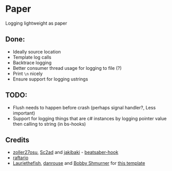 # Paper

Logging lightweight as paper

## Done:
- Ideally source location
- Template log calls
- Backtrace logging
- Better consumer thread usage for logging to file (?)
- Print `\n` nicely
- Ensure support for logging ustrings

## TODO:
- Flush needs to happen before crash (perhaps signal handler?, Less important)
- Support for logging things that are c# instances by logging pointer value then calling to string (in bs-hooks)


## Credits

* [zoller27osu](https://github.com/zoller27osu), [Sc2ad](https://github.com/Sc2ad) and [jakibaki](https://github.com/jakibaki) - [beatsaber-hook](https://github.com/sc2ad/beatsaber-hook)
* [raftario](https://github.com/raftario)
* [Lauriethefish](https://github.com/Lauriethefish), [danrouse](https://github.com/danrouse) and [Bobby Shmurner](https://github.com/BobbyShmurner) for [this template](https://github.com/Lauriethefish/quest-mod-template)
